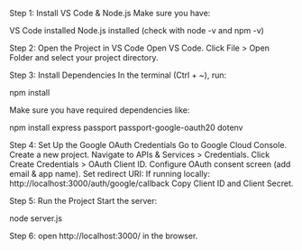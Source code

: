Step 1: Install VS Code & Node.js
Make sure you have:

VS Code installed
Node.js installed (check with node -v and npm -v)

Step 2: Open the Project in VS Code
Open VS Code.
Click File > Open Folder and select your project directory.

Step 3: Install Dependencies
In the terminal (Ctrl + ~), run:

npm install

Make sure you have required dependencies like:

npm install express passport passport-google-oauth20 dotenv

Step 4: Set Up the Google OAuth Credentials
Go to Google Cloud Console.
Create a new project.
Navigate to APIs & Services > Credentials.
Click Create Credentials > OAuth Client ID.
Configure OAuth consent screen (add email & app name).
Set redirect URI:
If running locally: http://localhost:3000/auth/google/callback
Copy Client ID and Client Secret.

Step 5: Run the Project
Start the server:

node server.js


Step 6: open 
http://localhost:3000/
in the browser.
